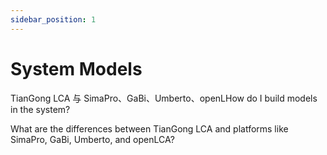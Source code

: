 ```yaml
---
sidebar_position: 1
---
```


# System Models

TianGong LCA 与 SimaPro、GaBi、Umberto、openLHow do I build models in the system?

What are the differences between TianGong LCA and platforms like SimaPro, GaBi, Umberto, and openLCA?





